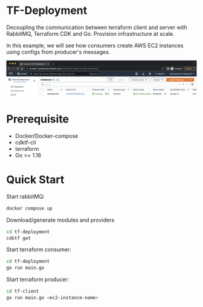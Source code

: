 # TF-Deployment

Decoupling the communication between terraform client and server with RabbitMQ, Terraform CDK and Go. Provision infrastructure at scale.

In this example, we will see how consumers create AWS EC2 instances using configs from producer's messages.

![ec2](./docs/images/ec2.png)

# Prerequisite

- Docker/Docker-compose
- cdktf-cli
- terraform
- Go >= 1.16

# Quick Start

Start rabbitMQ:

```bash
docker compose up
```

Download/generate modules and providers

```bash
cd tf-deployment
cdktf get
```

Start terraform consumer:

```bash
cd tf-deployment
go run main.go
```

Start terraform producer:

```bash
cd tf-client
go run main.go <ec2-instance-name>
```
